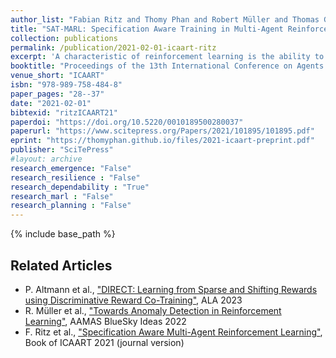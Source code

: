 ```yaml
---
author_list: "Fabian Ritz and Thomy Phan and Robert Müller and Thomas Gabor and Andreas Sedlmeier and Marc Zeller and Jan Wieghardt and Reiner Schmid and Horst Sauer and Cornel Klein and Claudia Linnhoff-Popien"
title: "SAT-MARL: Specification Aware Training in Multi-Agent Reinforcement Learning"
collection: publications
permalink: /publication/2021-02-01-icaart-ritz
excerpt: 'A characteristic of reinforcement learning is the ability to develop unforeseen strategies when solving problems. While such strategies sometimes yield superior performance, they may also result in undesired or even dangerous behavior. In industrial scenarios, a system’s behavior also needs to be predictable and lie within defined ranges. To enable the agents to learn (how) to align with a given specification, this paper proposes to explicitly transfer functional and non-functional requirements into shaped rewards. Experiments are carried out on the smart factory, a multi-agent environment modeling an industrial lot-size-one production facility, with up to eight agents and different multi-agent reinforcement learning algorithms. Results indicate that compliance with functional and non-functional constraints can be achieved by the proposed approach.'
booktitle: "Proceedings of the 13th International Conference on Agents and Artificial Intelligence"
venue_short: "ICAART"
isbn: "978-989-758-484-8"
paper_pages: "28--37"
date: "2021-02-01"
bibtexid: "ritzICAART21"
paperdoi: "https://doi.org/10.5220/0010189500280037"
paperurl: "https://www.scitepress.org/Papers/2021/101895/101895.pdf"
eprint: "https://thomyphan.github.io/files/2021-icaart-preprint.pdf"
publisher: "SciTePress"
#layout: archive
research_emergence: "False"
research_resilience : "False"
research_dependability : "True"
research_marl : "False"
research_planning : "False"
---
```


{% include base_path %}

## Related Articles
- P. Altmann et al., ["DIRECT: Learning from Sparse and Shifting Rewards using Discriminative Reward Co-Training"](https://thomyphan.github.io/publication/2023-05-01-ala-altmann), ALA 2023
- R. Müller et al., ["Towards Anomaly Detection in Reinforcement Learning"](https://thomyphan.github.io/publication/2022-05-01-aamas-mueller), AAMAS BlueSky Ideas 2022
- F. Ritz et al., ["Specification Aware Multi-Agent Reinforcement Learning"](https://thomyphan.github.io/publication/2022-01-01-icaart-ritz), Book of ICAART 2021 (journal version)